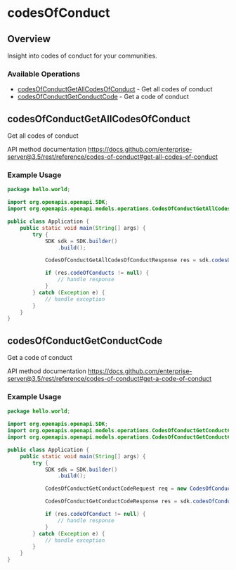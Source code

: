 # codesOfConduct

## Overview

Insight into codes of conduct for your communities.

### Available Operations

* [codesOfConductGetAllCodesOfConduct](#codesofconductgetallcodesofconduct) - Get all codes of conduct
* [codesOfConductGetConductCode](#codesofconductgetconductcode) - Get a code of conduct

## codesOfConductGetAllCodesOfConduct

Get all codes of conduct

API method documentation
<https://docs.github.com/enterprise-server@3.5/rest/reference/codes-of-conduct#get-all-codes-of-conduct>

### Example Usage

```java
package hello.world;

import org.openapis.openapi.SDK;
import org.openapis.openapi.models.operations.CodesOfConductGetAllCodesOfConductResponse;

public class Application {
    public static void main(String[] args) {
        try {
            SDK sdk = SDK.builder()
                .build();

            CodesOfConductGetAllCodesOfConductResponse res = sdk.codesOfConduct.codesOfConductGetAllCodesOfConduct();

            if (res.codeOfConducts != null) {
                // handle response
            }
        } catch (Exception e) {
            // handle exception
        }
    }
}
```

## codesOfConductGetConductCode

Get a code of conduct

API method documentation
<https://docs.github.com/enterprise-server@3.5/rest/reference/codes-of-conduct#get-a-code-of-conduct>

### Example Usage

```java
package hello.world;

import org.openapis.openapi.SDK;
import org.openapis.openapi.models.operations.CodesOfConductGetConductCodeRequest;
import org.openapis.openapi.models.operations.CodesOfConductGetConductCodeResponse;

public class Application {
    public static void main(String[] args) {
        try {
            SDK sdk = SDK.builder()
                .build();

            CodesOfConductGetConductCodeRequest req = new CodesOfConductGetConductCodeRequest("sit");            

            CodesOfConductGetConductCodeResponse res = sdk.codesOfConduct.codesOfConductGetConductCode(req);

            if (res.codeOfConduct != null) {
                // handle response
            }
        } catch (Exception e) {
            // handle exception
        }
    }
}
```
